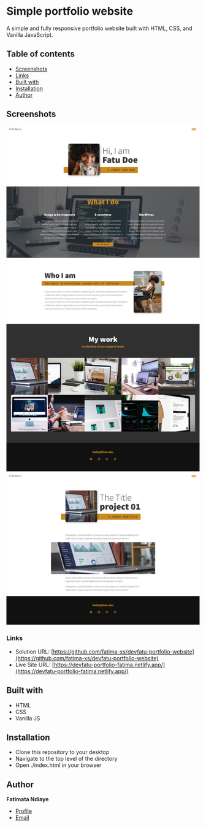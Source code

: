 # Simple portfolio website
A simple and fully responsive portfolio website built with HTML, CSS, and Vanilla JavaScript. 

## Table of contents

- [Screenshots](#screenshots)
- [Links](#links)
- [Built with](#built-with)
- [Installation](#installation)
- [Author](#author)

## Screenshots
![Homepage](./img/homepage-screenshot.png)
![Portfolio Item](./img/item-screenshot.png)

### Links

- Solution URL: [https://github.com/fatima-xs/devfatu-portfolio-website](https://github.com/fatima-xs/devfatu-portfolio-website)
- Live Site URL: [https://devfatu-portfolio-fatima.netlify.app/](https://devfatu-portfolio-fatima.netlify.app/)

## Built with

- HTML
- CSS 
- Vanilla JS

## Installation
- Clone this repository to your desktop
- Navigate to the top level of the directory
- Open ./index.html in your browser

## Author
**Fatimata Ndiaye**
- [Profile](https://github.com/fatima-xs "Fatima Ndiaye") 
- [Email](mailto:fatimanndiaye@gmail.com?subject=Hi "Hi!")



